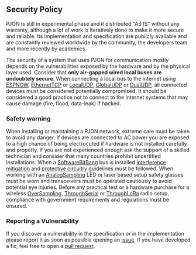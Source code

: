 ## Security Policy
PJON is still in experimental phase and it distributed "AS IS" without any warranty, although a lot of work is iteratively done to make it more secure and reliable. Its implementation and specification are publicly available and are constantly reviewed worldwide by the community, the developers team and more recently by academics.

The security of a system that uses PJON for communication mostly depends on the vulnerabilities exposed by the hardware and by the physical layer used. Consider that **only air-gapped wired local buses are undoubtely secure**. When connecting a local bus to the internet using [ESPNOW](/src/strategies/ESPNOW), [EthernetTCP](/src/strategies/EthernetTCP) or [LocalUDP](/src/strategies/LocalUDP), [GlobalUDP](/src/strategies/GlobalUDP) or [DualUDP](/src/strategies/DualUDP), all connected devices must be considered potentially compromised. It should be considered a good practice not to connect to the internet systems that may cause damage (fire, flood, data-leak) if hacked.

### Safety warning
When installing or maintaining a PJON network, extreme care must be taken to avoid any danger. If devices are connected to AC power you are exposed to a high chance of being electrocuted if hardware is not installed carefully and properly. If you are not experienced enough ask the support of a skilled technician and consider that many countries prohibit uncertified installations. When a [SoftwareBitBang](/src/strategies/SoftwareBitBang) bus is installed [interference mitigation](https://github.com/gioblu/PJON/wiki/Mitigate-interference) and [protective circuitry](https://github.com/gioblu/PJON/wiki/Protective-circuitry) guidelines must be followed. When working with an [AnalogSampling](/src/strategies/AnalogSampling) LED or laser based setup safety glasses must be worn and transceivers must be operated cautiously to avoid potential eye injuries. Before any practical test or a hardware purchase for a wireless [OverSampling](/src/strategies/OverSampling), [ThroughSerial](/src/strategies/ThroughSerial) or [ThroughLoRa](/src/strategies/ThroughLoRa) radio setup, compliance with government requirements and regulations must be ensured.

### Reporting a Vulnerability
If you discover a vulnerability in the specification or in the implementation please report it as soon as possible opening an [issue](https://github.com/gioblu/PJON/issues). If you have developed a fix, feel free to open a [pull request](https://github.com/gioblu/PJON/pulls).

